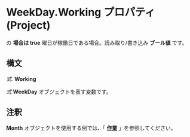 
# WeekDay.Working プロパティ (Project)

の **場合は true** 曜日が稼働日である場合。読み取り/書き込み **ブール値** です。


## 構文

 _式_. **Working**

 _式_ **WeekDay** オブジェクトを表す変数です。


## 注釈

 **Month** オブジェクトを使用する例では、「 **[作業](6fa33218-2cf0-dbe4-af31-514c7c83a047.md)** 」を参照してください。

